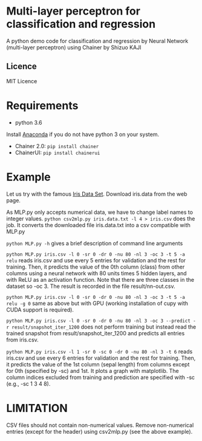 Multi-layer perceptron for classification and regression
=============
A python demo code for classification and regression
by Neural Network (multi-layer perceptron) using Chainer
by Shizuo KAJI

## Licence
MIT Licence

# Requirements
- python 3.6

Install [Anaconda](https://www.anaconda.com/download/)
 if you do not have python 3 on your system.

- Chainer 2.0:  `pip install chainer`
- ChainerUI: `pip install chainerui`

# Example
Let us try with the famous [Iris Data Set](https://archive.ics.uci.edu/ml/datasets/iris).
Download iris.data from the web page.

As MLP.py only accepts numerical data, we have to change label names
to integer values.
`python csv2mlp.py iris.data.txt -l 4 > iris.csv`
does the job. It converts the downloaded file iris.data.txt into a csv compatible with MLP.py

`python MLP.py -h`
gives a brief description of command line arguments

`python MLP.py iris.csv -l 0 -sr 0 -dr 0 -nu 80 -nl 3 -oc 3 -t 5 -a relu`
reads iris.csv and use every 5 entries for validation and the rest for training.
Then, it predicts the value of the 0th column (class)
from other columns using a neural network with 80 units times 5 hidden layers,
and with ReLU as an activation function.
Note that there are three classes in the dataset so -oc 3.
The result is recorded in the file result/nn-out.csv.

`python MLP.py iris.csv -l 0 -sr 0 -dr 0 -nu 80 -nl 3 -oc 3 -t 5 -a relu -g 0`
same as above but with GPU (working installation of cupy with CUDA support is required).

`python MLP.py iris.csv -l 0 -sr 0 -dr 0 -nu 80 -nl 3 -oc 3 --predict -r result/snapshot_iter_1200`
does not perform training but instead read the trained snapshot from result/snapshot_iter_1200
and predicts all entries from iris.csv.

`python MLP.py iris.csv -l 1 -sr 0 -sc 0 -dr 0 -nu 80 -nl 3 -t 6`
reads iris.csv and use every 6 entries for validation and the rest for training.
Then, it predicts the value of the 1st column (sepal length)
from columns except for 0th (specified by -sc) and 1st.
It plots a graph with matplotlib.
The column indices excluded from training and prediction are specified with -sc
(e.g., -sc 1 3 4 8).

# LIMITATION
CSV files should not contain non-numerical values.
Remove non-numerical entries (except for the header) using csv2mlp.py
(see the above example).
